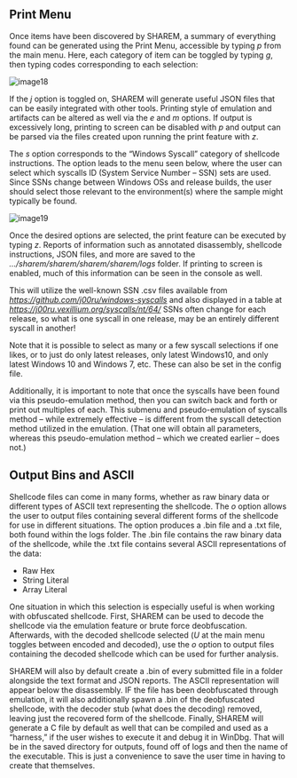 ## Print Menu

Once items have been discovered by SHAREM, a summary of everything found can be generated using the Print Menu, accessible by typing _p_ from the main menu. Here, each category of item can be toggled by typing _g_, then typing codes corresponding to each selection:

![image18](https://user-images.githubusercontent.com/114108866/192062631-6115a9a1-a06c-4a68-af67-68b0aa2e2dc9.png)

If the _j_ option is toggled on, SHAREM will generate useful JSON files that can be easily integrated with other tools. Printing style of emulation and artifacts can be altered as well via the _e_ and _m_ options. If output is excessively long, printing to screen can be disabled with _p_ and output can be parsed via the files created upon running the print feature with _z_.

The _s_ option corresponds to the “Windows Syscall” category of shellcode instructions. The option leads to the menu seen below, where the user can select which syscalls ID (System Service Number – SSN) sets are used. Since SSNs change between Windows OSs and release builds, the user should select those relevant to the environment(s) where the sample might typically be found.

![image19](https://user-images.githubusercontent.com/114108866/192062782-f847a1bf-e695-4a52-8631-003afab915ea.png)

Once the desired options are selected, the print feature can be executed by typing _z_. Reports of information such as annotated disassembly, shellcode instructions, JSON files, and more are saved to the _…/sharem/sharem/sharem/sharem/logs_ folder. If printing to screen is enabled, much of this information can be seen in the console as well.

This will utilize the well-known SSN .csv files available from _https://github.com/j00ru/windows-syscalls_ and also displayed in a table at _https://j00ru.vexillium.org/syscalls/nt/64/_ SSNs often change for each release, so what is one syscall in one release, may be an entirely different syscall in another!

Note that it is possible to select as many or a few syscall selections if one likes, or to just do only latest releases, only latest Windows10, and only latest Windows 10 and Windows 7, etc. These can also be set in the config file.

Additionally, it is important to note that once the syscalls have been found via this pseudo-emulation method, then you can switch back and forth or print out multiples of each. This submenu and pseudo-emulation of syscalls method – while extremely effective – is different from the syscall detection method utilized in the emulation. (That one will obtain all parameters, whereas this pseudo-emulation method – which we created earlier – does not.)

## Output Bins and ASCII

Shellcode files can come in many forms, whether as raw binary data or different types of ASCII text representing the shellcode. The _o_ option allows the user to output files containing several different forms of the shellcode for use in different situations. The option produces a .bin file and a .txt file, both found within the logs folder. The .bin file contains the raw binary data of the shellcode, while the .txt file contains several ASCII representations of the data:
- Raw Hex
- String Literal
- Array Literal

One situation in which this selection is especially useful is when working with obfuscated shellcode. First, SHAREM can be used to decode the shellcode via the emulation feature or brute force deobfuscation. Afterwards, with the decoded shellcode selected (_U_ at the main menu toggles between encoded and decoded), use the _o_ option to output files containing the decoded shellcode which can be used for further analysis.

SHAREM will also by default create a .bin of every submitted file in a folder alongside the text format and JSON reports. The ASCII representation will appear below the disassembly. IF the file has been deobfuscated through emulation, it will also additionally spawn a .bin of the deobfuscated shellcode, with the decoder stub (what does the decoding) removed, leaving just the recovered form of the shellcode. Finally, SHAREM will generate a C file by default as well that can be compiled and used as a “harness,” if the user wishes to execute it and debug it in WinDbg. That will be in the saved directory for outputs, found off of logs and then the name of the executable. This is just a convenience to save the user time in having to create that themselves.